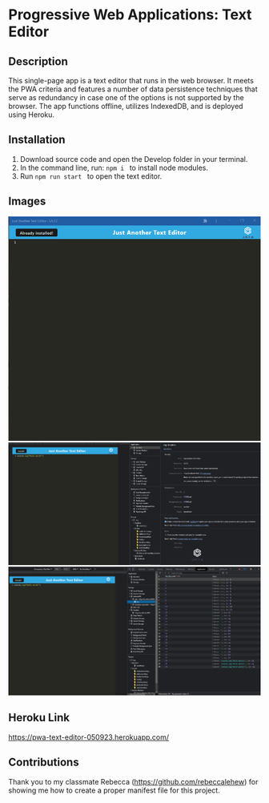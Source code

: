 # Progressive Web Applications: Text Editor

## Description
This single-page app is a text editor that runs in the web browser. It meets the PWA criteria and features a number of data persistence techniques that serve as redundancy in case one of the options is not supported by the browser. The app functions offline, utilizes IndexedDB, and is deployed using Heroku.

## Installation
1. Download source code and open the Develop folder in your terminal.
2. In the command line, run: ```npm i ``` to install node modules.
3. Run ```npm run start ``` to open the text editor.

## Images
![Home](images/app-home.png)
![Manifest](images/app-manifest.png)
![Servie Workers](images/app-sw.png)

## Heroku Link
https://pwa-text-editor-050923.herokuapp.com/

## Contributions
Thank you to my classmate Rebecca (https://github.com/rebeccalehew) for showing me how to create a proper manifest file for this project.